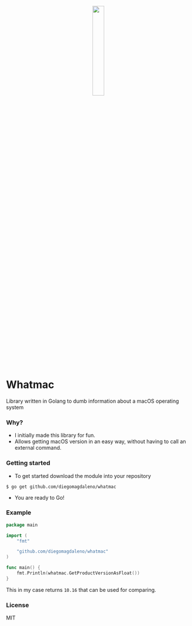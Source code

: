 
<p align="center">
<img src="https://cdn.osxdaily.com/wp-content/uploads/2018/07/classic-mac-finder-icon.jpg" width=25% height=25%/>
</p>

# Whatmac
Library written in Golang to dumb information about a macOS operating system


### Why? 

- I initially made this library for fun.
- Allows getting macOS version in an easy way, without having to call 
  an external command.
  
### Getting started

- To get started download the module into your repository

`$ go get github.com/diegomagdaleno/whatmac`

- You are ready to Go!

### Example

```go
package main

import (
	"fmt"

	"github.com/diegomagdaleno/whatmac"
)

func main() {
	fmt.Println(whatmac.GetProductVersionAsFloat())
}
```

This in my case returns `10.16` that can be used for comparing.

### License 

MIT
